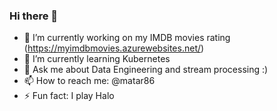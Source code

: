 ### Hi there 👋

<!--
**mataralhawiti/mataralhawiti** is a ✨ _special_ ✨ repository because its `README.md` (this file) appears on your GitHub profile.

Here are some ideas to get you started:

- 🔭 I’m currently working on ...
- 🌱 I’m currently learning ...
- 👯 I’m looking to collaborate on ...
- 🤔 I’m looking for help with ...
- 💬 Ask me about ...
- 📫 How to reach me: ...
- 😄 Pronouns: ...
- ⚡ Fun fact: ...
-->
- 🔭 I’m currently working on my IMDB movies rating (https://myimdbmovies.azurewebsites.net/)
- 🌱 I’m currently learning Kubernetes 
- 💬 Ask me about Data Engineering and stream processing :)
- 📫 How to reach me: @matar86
- ⚡ Fun fact: I play Halo 
